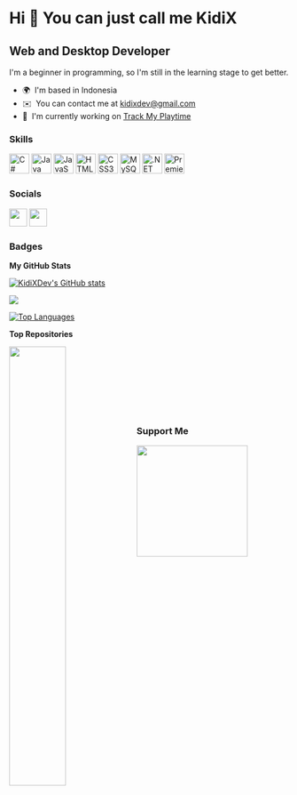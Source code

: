 Hi 👋 You can just call me KidiX
=================================

Web and Desktop Developer
-------------------------

I'm a beginner in programming, so I'm still in the learning stage to get better.

* 🌍  I'm based in Indonesia
* ✉️  You can contact me at [kidixdev@gmail.com](mailto:kidixdev@gmail.com)
* 🚀  I'm currently working on [Track My Playtime](http://trackmyplaytime.netlify.app/)

### Skills


<p align="left">
<a href="https://docs.microsoft.com/en-us/dotnet/csharp/" target="_blank" rel="noreferrer"><img src="https://raw.githubusercontent.com/danielcranney/readme-generator/main/public/icons/skills/csharp-colored.svg" width="36" height="36" alt="C#" /></a>
<a href="https://www.oracle.com/java/" target="_blank" rel="noreferrer"><img src="https://raw.githubusercontent.com/danielcranney/readme-generator/main/public/icons/skills/java-colored.svg" width="36" height="36" alt="Java" /></a>
<a href="https://developer.mozilla.org/en-US/docs/Web/JavaScript" target="_blank" rel="noreferrer"><img src="https://raw.githubusercontent.com/danielcranney/readme-generator/main/public/icons/skills/javascript-colored.svg" width="36" height="36" alt="JavaScript" /></a>
<a href="https://developer.mozilla.org/en-US/docs/Glossary/HTML5" target="_blank" rel="noreferrer"><img src="https://raw.githubusercontent.com/danielcranney/readme-generator/main/public/icons/skills/html5-colored.svg" width="36" height="36" alt="HTML5" /></a>
<a href="https://www.w3.org/TR/CSS/#css" target="_blank" rel="noreferrer"><img src="https://raw.githubusercontent.com/danielcranney/readme-generator/main/public/icons/skills/css3-colored.svg" width="36" height="36" alt="CSS3" /></a>
<a href="https://www.mysql.com/" target="_blank" rel="noreferrer"><img src="https://raw.githubusercontent.com/danielcranney/readme-generator/main/public/icons/skills/mysql-colored.svg" width="36" height="36" alt="MySQL" /></a>
<a href="https://dotnet.microsoft.com/en-us/" target="_blank" rel="noreferrer"><img src="https://raw.githubusercontent.com/danielcranney/readme-generator/main/public/icons/skills/dot-net-colored.svg" width="36" height="36" alt=".NET" /></a>
<a href="https://www.adobe.com/uk/products/premiere.html" target="_blank" rel="noreferrer"><img src="https://raw.githubusercontent.com/danielcranney/readme-generator/main/public/icons/skills/premierepro-colored.svg" width="36" height="36" alt="Premiere Pro" /></a>
</p>


### Socials

<p align="left"> <a href="https://discord.com/users/kidix.ntsc" target="_blank" rel="noreferrer"><img src="https://raw.githubusercontent.com/danielcranney/readme-generator/main/public/icons/socials/discord.svg" width="32" height="32" /></a> <a href="https://www.github.com/KidiXDev" target="_blank" rel="noreferrer"><img src="https://raw.githubusercontent.com/danielcranney/readme-generator/main/public/icons/socials/github.svg" width="32" height="32" /></a></p>

### Badges

<b>My GitHub Stats</b>

<a href="http://www.github.com/KidiXDev"><img src="https://github-readme-stats.vercel.app/api?username=KidiXDev&show_icons=true&hide=&count_private=true&title_color=facc15&text_color=ffffff&icon_color=facc15&bg_color=581c87&hide_border=true&show_icons=true" alt="KidiXDev's GitHub stats" /></a>

<a href="http://www.github.com/KidiXDev"><img src="https://github-readme-streak-stats.herokuapp.com/?user=KidiXDev&stroke=ffffff&background=581c87&ring=facc15&fire=facc15&currStreakNum=ffffff&currStreakLabel=facc15&sideNums=ffffff&sideLabels=ffffff&dates=ffffff&hide_border=true" /></a>

<a href="https://github.com/KidiXDev" align="left"><img src="https://github-readme-stats.vercel.app/api/top-langs/?username=KidiXDev&langs_count=10&title_color=facc15&text_color=ffffff&icon_color=facc15&bg_color=581c87&hide_border=true&locale=en&custom_title=Top%20%Languages" alt="Top Languages" /></a>

<b>Top Repositories</b>

<div width="100%" align="center"><a href="https://github.com/KidiXDev/TrackMyPlaytime" align="left"><img align="left" width="45%" src="https://github-readme-stats.vercel.app/api/pin/?username=KidiXDev&repo=TrackMyPlaytime&title_color=facc15&text_color=ffffff&icon_color=facc15&bg_color=581c87&hide_border=true&locale=en" /></a></div><br /><br /><br /><br /><br /><br /><br />

### Support Me

<a href="https://www.buymeacoffee.com/kidixdev"><img src="https://cdn.buymeacoffee.com/buttons/v2/default-yellow.png" width="200" /></a>
